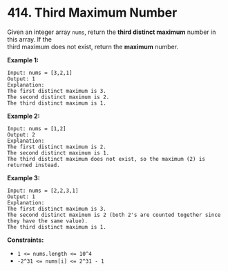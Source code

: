 # 414. Third Maximum Number

Given an integer array `nums`, return the **third distinct maximum** number in this array. If the  
third maximum does not exist, return the **maximum** number.

**Example 1:**

    Input: nums = [3,2,1]
    Output: 1
    Explanation:
    The first distinct maximum is 3.
    The second distinct maximum is 2.
    The third distinct maximum is 1.

**Example 2:**

    Input: nums = [1,2]
    Output: 2
    Explanation:
    The first distinct maximum is 2.
    The second distinct maximum is 1.
    The third distinct maximum does not exist, so the maximum (2) is returned instead.

**Example 3:**

    Input: nums = [2,2,3,1]
    Output: 1
    Explanation:
    The first distinct maximum is 3.
    The second distinct maximum is 2 (both 2's are counted together since they have the same value).
    The third distinct maximum is 1.

**Constraints:**

- `1 <= nums.length <= 10^4`
- `-2^31 <= nums[i] <= 2^31 - 1`
